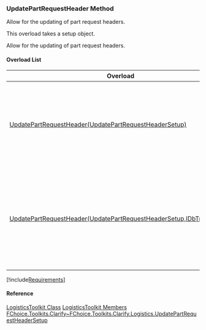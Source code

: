 ### UpdatePartRequestHeader Method

Allow for the updating of part request headers.

This overload takes a setup object.

Allow for the updating of part request headers.

#### Overload List

| Overload | Description |
| --- | --- |
| [UpdatePartRequestHeader(UpdatePartRequestHeaderSetup)](FChoice.Toolkits.Clarify~FChoice.Toolkits.Clarify.Logistics.LogisticsToolkit~UpdatePartRequestHeader(UpdatePartRequestHeaderSetup).md) | Allow for the updating of part request headers. This overload takes a setup object.   |
| [UpdatePartRequestHeader(UpdatePartRequestHeaderSetup,IDbTransaction)](FChoice.Toolkits.Clarify~FChoice.Toolkits.Clarify.Logistics.LogisticsToolkit~UpdatePartRequestHeader(UpdatePartRequestHeaderSetup,IDbTransaction).md) | Allow for the updating of part request headers. This overload takes a setup object and a database transaction. |

[!include[Requirements](../partials/requirements.md)]

#### Reference

[LogisticsToolkit Class](FChoice.Toolkits.Clarify~FChoice.Toolkits.Clarify.Logistics.LogisticsToolkit.md)
[LogisticsToolkit Members](FChoice.Toolkits.Clarify~FChoice.Toolkits.Clarify.Logistics.LogisticsToolkit_members.md)
[FChoice.Toolkits.Clarify~FChoice.Toolkits.Clarify.Logistics.UpdatePartRequestHeaderSetup](FChoice.Toolkits.Clarify~FChoice.Toolkits.Clarify.Logistics.UpdatePartRequestHeaderSetup.md)
